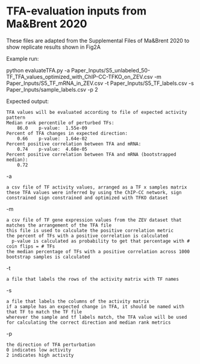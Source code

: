 # TFA-evaluation inputs from Ma&Brent 2020

These files are adapted from the Supplemental Files of Ma&Brent 2020 to show replicate results shown in Fig2A

Example run:

python evaluateTFA.py -a Paper_Inputs/S5_unlabeled_50-TF_TFA_values_optimized_with_ChIP-CC-TFKO_on_ZEV.csv -m Paper_Inputs/S5_TF_mRNA_in_ZEV.csv -t Paper_Inputs/S5_TF_labels.csv -s Paper_Inputs/sample_labels.csv -p 2

Expected output:

    TFA values will be evaluated according to file of expected activity pattern
    Median rank percentile of perturbed TFs:
	    86.0 	p-value:  1.55e-09
    Percent of TFA changes in expected direction:
	    0.66 	p-value:  1.64e-02
    Percent positive correlation between TFA and mRNA:
	    0.74 	p-value:  4.68e-05
    Percent positive correlation between TFA and mRNA (bootstrapped median):
	    0.72


-a

    a csv file of TF activity values, arranged as a TF x samples matrix
    these TFA values were inferred by using the ChIP-CC network, sign constrained sign constrained and optimized with TFKO dataset
 
-m

    a csv file of TF gene expression values from the ZEV dataset that matches the arrangement of the TFA file
    this file is used to calculate the positive correlation metric
    the percent of TFs with a positive correlation is calculated 
      p-value is calculated as probability to get that percentage with # coin flips = # TFs
    the median percentage of TFs with a positive correlation across 1000 bootstrap samples is calculated

-t

    a file that labels the rows of the activity matrix with TF names
    
-s

    a file that labels the columns of the activity matrix
    if a sample has an expected change in TFA, it should be named with that TF to match the TF file
    wherever the sample and tf labels match, the TFA value will be used for calculating the correct direction and median rank metrics
    
-p

    the direction of TFA perturbation
    0 indicates low activity
    2 indicates high activity
    
